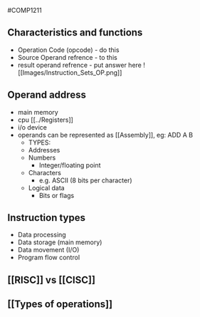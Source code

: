 #COMP1211 
## Characteristics and functions
- Operation Code (opcode) - do this
- Source Operand refrence - to this
- result operand refrence - put answer here
![[Images/Instruction_Sets_OP.png]]

## Operand address
- main memory
- cpu [[../Registers]]
- i/o device
- operands can be represented as [[Assembly]], eg: ADD A B
	- TYPES:
	- Addresses
	- Numbers
		- Integer/floating point
	- Characters
		- e.g. ASCII (8 bits per character)
	- Logical data
		- Bits or flags

## Instruction types
- Data processing
- Data storage (main memory)
- Data movement (I/O)
- Program flow control

## [[RISC]] vs [[CISC]]


## [[Types of operations]]
